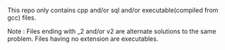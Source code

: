This repo only contains cpp and/or sql and/or executable(compiled from gcc) files.

Note : Files ending with _2 and/or v2 are alternate solutions to the same problem. Files having no extension are executables.
